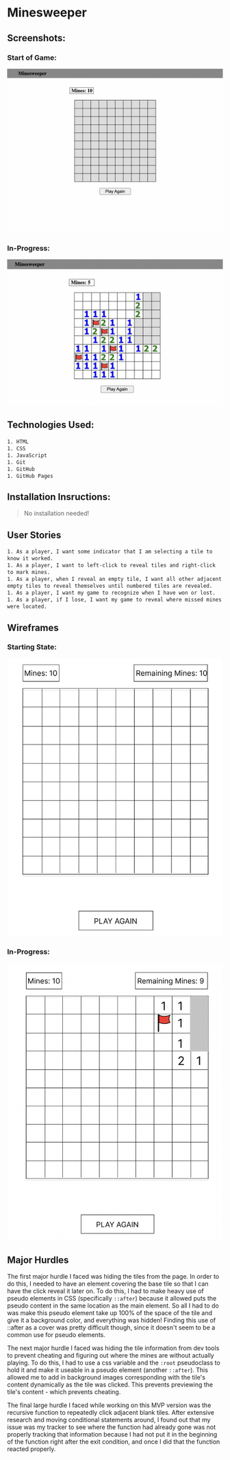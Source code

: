 # Minesweeper

## Screenshots:
### Start of Game:
![MVP Gamestart](img/MVP_gamestart.png)

### In-Progress:
![MVP In-Progress](img/MVP_inprogress.png)

## Technologies Used:
    1. HTML
    1. CSS
    1. JavaScript
    1. Git
    1. GitHub
    1. GitHub Pages

## Installation Insructions:

>No installation needed!

## User Stories

    1. As a player, I want some indicator that I am selecting a tile to know it worked.
    1. As a player, I want to left-click to reveal tiles and right-click to mark mines.
    1. As a player, when I reveal an empty tile, I want all other adjacent empty tiles to reveal themselves until numbered tiles are revealed.
    1. As a player, I want my game to recognize when I have won or lost.
    1. As a player, if I lose, I want my game to reveal where missed mines were located. 

## Wireframes
### Starting State:
![Wireframe - Game Start](img/minesweeper_wireframe_start.png)

### In-Progress:
![Wireframe - In-Progress](img/minesweeper_wireframe_in-progress.png)

## Major Hurdles
The first major hurdle I faced was hiding the tiles from the page. In order to do this, I needed to have an element covering the base tile so that I can have the click reveal it later on. To do this, I had to make heavy use of pseudo elements in CSS (specifically `::after`) because it allowed puts the pseudo content in the same location as the main element. So all I had to do was make this pseudo element take up 100% of the space of the tile and give it a background color, and everything was hidden! Finding this use of ::after as a cover was pretty difficult though, since it doesn't seem to be a common use for pseudo elements.
    
The next major hurdle I faced was hiding the tile information from dev tools to prevent cheating and figuring out where the mines are without actually playing. To do this, I had to use a css variable and the `:root` pseudoclass to hold it and make it useable in a pseudo element (another `::after`). This allowed me to add in background images corresponding with the tile's content dynamically as the tile was clicked. This prevents previewing the tile's content - which prevents cheating.

The final large hurdle I faced while working on this MVP version was the recursive function to repeatedly click adjacent blank tiles. After extensive research and moving conditional statements around, I found out that my issue was my tracker to see where the function had already gone was not properly tracking that information because I had not put it in the beginning of the function right after the exit condition, and once I did that the function reacted properly.